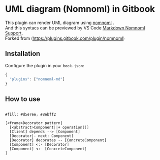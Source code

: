 # UML diagram (Nomnoml) in Gitbook
This plugin can render UML diagram using [nomnoml](http://www.nomnoml.com/) .  
And this syntacs can be previewed by VS Code [Markdown Nomnoml Support](https://github.com/amoosbr/vscode-markdown-nomnoml).  
Forked from (https://plugins.gitbook.com/plugin/nomnoml)
## Installation
Configure the plugin in your `book.json`:

```js
{
  "plugins": ["nomnoml-md"]
}
```


## How to use

```nomnoml

#fill: #d5e7ee; #8ebff2

[<frame>Decorator pattern|
  [<abstract>Component||+ operation()]
  [Client] depends --> [Component]
  [Decorator|- next: Component]
  [Decorator] decorates -- [ConcreteComponent]
  [Component] <:- [Decorator]
  [Component] <:- [ConcreteComponent]
]

```